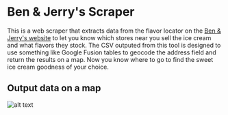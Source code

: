 Ben & Jerry's Scraper
=====================
This is a web scraper that extracts data from the flavor locator on the [Ben & Jerry's website](http://www.benjerry.com) to let you know which stores near you sell the ice cream and what flavors they stock. The CSV outputed from this tool is designed to use something like Google Fusion tables to geocode the address field and return the results on a map. Now you know where to go to find the sweet ice cream goodness of your choice.

## Output data on a map

![alt text](https://www.filepicker.io/api/file/DY0jGIcVR2qTMKViN4mW "Ben & Jerry's scraper preview")
